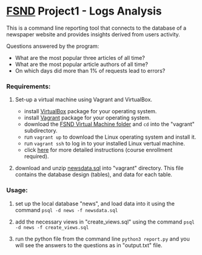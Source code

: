 # [FSND](https://www.udacity.com/course/full-stack-web-developer-nanodegree--nd004) Project1 - Logs Analysis

This is a command line reporting tool that connects to the database of a newspaper website and provides insights derived from users activity.

Questions answered by the program:
- What are the most popular three articles of all time?
- What are the most popular article authors of all time?
- On which days did more than 1% of requests lead to errors?

### Requirements:
1. Set-up a virtual machine using Vagrant and VirtualBox.
   - install [VirtualBox](https://www.virtualbox.org/wiki/Download_Old_Builds_5_1) package for your operating system.
   - install [Vagrant](https://www.vagrantup.com/downloads.html) package for your operating system.
   - download the [FSND Virtual Machine folder](https://s3.amazonaws.com/video.udacity-data.com/topher/2018/April/5acfbfa3_fsnd-virtual-machine/fsnd-virtual-machine.zip) and `cd` into the "vagrant" subdirectory.
   - run `vagrant up` to download the Linux operating system and install it.
   - run `vagrant ssh` to log in to your installed Linux vertual machine.
   - click [here](https://classroom.udacity.com/courses/ud197/lessons/3423258756/concepts/14c72fe3-e3fe-4959-9c4b-467cf5b7c3a0) for more detailed instructions  (course enrollment required).
   
2. download and unzip [newsdata.sql](https://d17h27t6h515a5.cloudfront.net/topher/2016/August/57b5f748_newsdata/newsdata.zip) into "vagrant" directory. This file contains the database design (tables), and data for each table.

### Usage:

1. set up the local database "news", and load data into it using the command
    `psql -d news -f newsdata.sql`

2. add the necessary views in "create_views.sql" using the command 
   `psql -d news -f create_views.sql`

3. run the python file from the command line
   `python3 report.py`
   and you will see the answers to the questions as in "output.txt" file.

